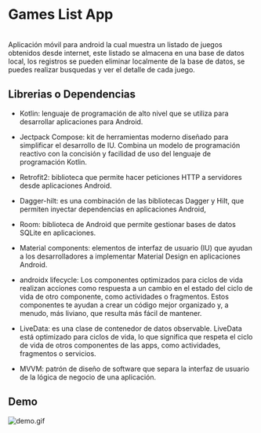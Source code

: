 # Games List App
<br> Aplicación móvil para android la cual muestra un listado de juegos obtenidos desde internet, este listado se almacena en una base de datos local, los registros se pueden eliminar
localmente de la base de datos, se puedes realizar busquedas y ver el detalle de cada juego. </br>

## Librerias o Dependencias 

- Kotlin: lenguaje de programación de alto nivel que se utiliza para desarrollar aplicaciones para Android. 

- Jectpack Compose: kit de herramientas moderno diseñado para simplificar el desarrollo de IU. Combina un modelo de programación reactivo con la concisión y facilidad de uso del lenguaje de programación Kotlin.

- Retrofit2: biblioteca que permite hacer peticiones HTTP a servidores desde aplicaciones Android.

- Dagger-hilt: es una combinación de las bibliotecas Dagger y Hilt, que permiten inyectar dependencias en aplicaciones Android,

- Room: biblioteca de Android que permite gestionar bases de datos SQLite en aplicaciones.

- Material components: elementos de interfaz de usuario (IU) que ayudan a los desarrolladores a implementar Material Design en aplicaciones Android.

- androidx lifecycle: Los componentes optimizados para ciclos de vida realizan acciones como respuesta a un cambio en el estado del ciclo de vida de otro componente, como actividades o fragmentos. Estos componentes te ayudan a crear un código mejor organizado y, a menudo, más liviano, que resulta más fácil de mantener.

- LiveData: es una clase de contenedor de datos observable. LiveData está optimizado para ciclos de vida, lo que significa que respeta el ciclo de vida de otros componentes de las apps, como actividades, fragmentos o servicios.

- MVVM: patrón de diseño de software que separa la interfaz de usuario de la lógica de negocio de una aplicación.

## Demo
![demo.gif](demo.gif)
